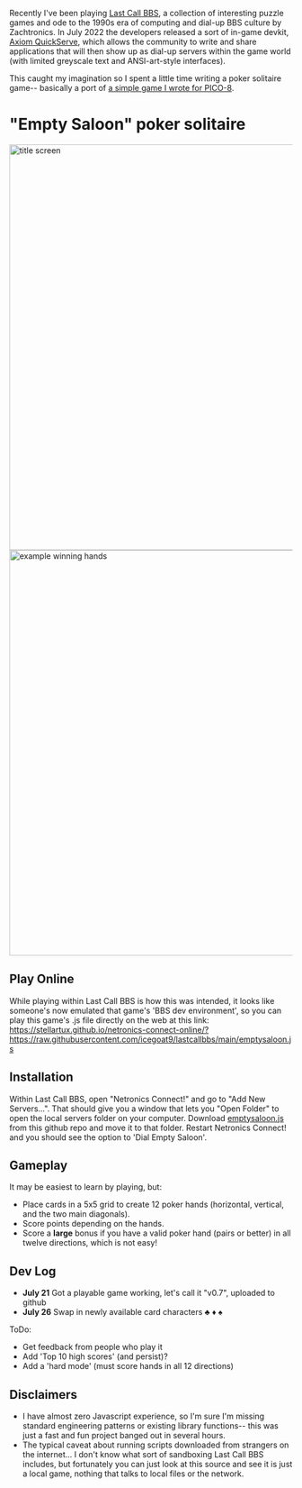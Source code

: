 Recently I've been playing [Last Call BBS](https://www.zachtronics.com/last-call-bbs/), a collection of interesting puzzle games and ode to the 1990s era of computing and dial-up BBS culture by Zachtronics. In July 2022 the developers released a sort of in-game devkit, [Axiom QuickServe](https://www.zachtronics.com/quickserve/), which allows the community to write and share applications that will then show up as dial-up servers within the game world (with limited greyscale text and ANSI-art-style interfaces).

This caught my imagination so I spent a little time writing a poker solitaire game-- basically a port of [a simple game I wrote for PICO-8](https://www.lexaloffle.com/bbs/?pid=83439).

# "Empty Saloon" poker solitaire 

<img width="720" alt="title screen" src="https://user-images.githubusercontent.com/85364179/180317472-0bb6c88f-10d0-4245-bbcc-f31d5c982b67.png">

<img width="720" alt="example winning hands" src="https://user-images.githubusercontent.com/85364179/182956654-f944bd0c-2fd8-4c9e-806c-810f1ea1a9ac.png">


## Play Online
While playing within Last Call BBS is how this was intended, it looks like someone's now emulated that game's 'BBS dev environment', so you can play this game's .js file directly on the web at this link: https://stellartux.github.io/netronics-connect-online/?https://raw.githubusercontent.com/icegoat9/lastcallbbs/main/emptysaloon.js

## Installation
Within Last Call BBS, open "Netronics Connect!" and go to "Add New Servers...". That should give you a window that lets you "Open Folder" to open the local servers folder on your computer. Download [emptysaloon.js](emptysaloon.js) from this github repo and move it to that folder. Restart Netronics Connect! and you should see the option to 'Dial Empty Saloon'.

## Gameplay 
It may be easiest to learn by playing, but:
- Place cards in a 5x5 grid to create 12 poker hands (horizontal, vertical, and the two main diagonals). 
- Score points depending on the hands. 
- Score a **large** bonus if you have a valid poker hand (pairs or better) in all twelve directions, which is not easy!

## Dev Log

- **July 21** Got a playable game working, let's call it "v0.7", uploaded to github
- **July 26** Swap in newly available card characters ♣ ♦ ♠

ToDo:
- Get feedback from people who play it
- Add 'Top 10 high scores' (and persist)?
- Add a 'hard mode' (must score hands in all 12 directions)


## Disclaimers

- I have almost zero Javascript experience, so I'm sure I'm missing standard engineering patterns or existing library functions-- this was just a fast and fun project banged out in several hours.
- The typical caveat about running scripts downloaded from strangers on the internet... I don't know what sort of sandboxing Last Call BBS includes, but fortunately you can just look at this source and see it is just a local game, nothing that talks to local files or the network.

